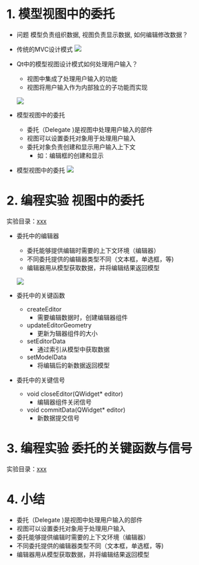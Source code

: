 # 1. 模型视图中的委托
- 问题
    模型负责组织数据, 视图负责显示数据, 如何编辑修改数据？

- 传统的MVC设计模式
    ![](_v_images_/.png)

- Qt中的模型视图设计模式如何处理用户输入？
    - 视图中集成了处理用户输入的功能
    - 视图将用户输入作为内部独立的子功能而实现

    ![](_v_images_/.png)

- 模型视图中的委托
    - 委托（Delegate )是视图中处理用户输入的部件
    - 视图可以设置委托对象用于处理用户输入
    - 委托对象负责创建和显示用户输入上下文
        - 如：编辑框的创建和显示

- 模型视图中的委托
    ![](_v_images_/.png)

# 2. 编程实验 视图中的委托
实验目录：[xxx](vx_attachments\xxx)

- 委托中的编辑器
    - 委托能够提供编辑时需要的上下文环境（编辑器）
    - 不同委托提供的编辑器类型不同（文本框，单选框，等)
    - 编辑器用从模型获取数据，并将编辑结果返回模型

    ![](_v_images_/.png)

- 委托中的关键函数
    - createEditor
        - 需要编辑数据时，创建编辑器组件
    - updateEditorGeometry
        - 更新为辑器组件的大小
    - setEditorData
        - 通过索引从模型中获取数据
    - setModelData
        - 将编辑后的新数据返回模型

- 委托中的关键信号
    - void closeEditor(QWidget* editor)
        - 编辑器组件关闭信号
    - void commitData(QWidget* editor)
        - 新数据提交信号

# 3. 编程实验 委托的关键函数与信号
实验目录：[xxx](vx_attachments\xxx)

# 4. 小结
- 委托（Delegate )是视图中处理用户输入的部件
- 视图可以设置委托对象用于处理用户输入
- 委托能够提供编辑时需要的上下文环境（编辑器）
- 不同委托提供的编辑器类型不同（文本框，单选框，等)
- 编辑器用从模型获取数据，并将编辑结果返回模型

